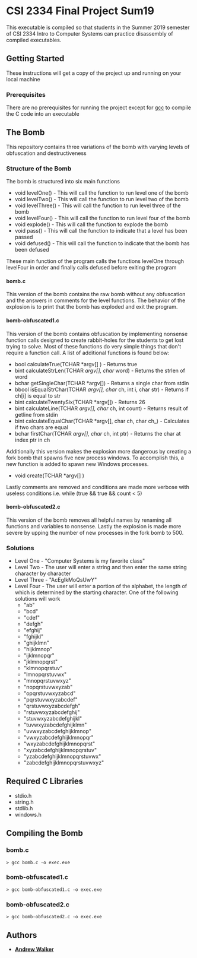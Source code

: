 # CSI 2334 Final Project Sum19

This executable is compiled so that students in the Summer 2019 semester of CSI 2334 Intro to Computer Systems can practice disassembly of compiled executables.

## Getting Started

These instructions will get a copy of the project up and running on your local machine

### Prerequisites

There are no prerequisites for running the project except for [gcc](https://gcc.gnu.org/) to compile the C code into an executable

## The Bomb

This repository contains three variations of the bomb with varying levels of obfuscation and destructiveness

### Structure of the Bomb

The bomb is structured into six main functions

* void levelOne() - This will call the function to run level one of the bomb
* void levelTwo() - This will call the function to run level two of the bomb
* void levelThree() - This will call the function to run level three of the bomb
* void levelFour() - This will call the function to run level four of the bomb
* void explode() - This will call the function to explode the bomb
* void pass() - This will call the function to indicate that a level has been passed
* void defused() - This will call the function to indicate that the bomb has been defused

These main function of the program calls the functions levelOne through levelFour in order and finally calls defused before exiting the program

#### bomb.c

This version of the bomb contains the raw bomb without any obfuscation and the answers in comments for the level functions. The behavior of the explosion is to print that the bomb has exploded and exit the program.

#### bomb-obfuscated1.c

This version of the bomb contains obfuscation by implementing nonsense function calls designed to create rabbit-holes for the students to get lost trying to solve. Most of these functions do very simple things that don't require a function call. A list of additional functions is found below:

* bool calculateTrue(TCHAR *argv[] ) - Returns true
* bint calculateStrLen(TCHAR *argv[], char* word) - Returns the strlen of word
* bchar getSingleChar(TCHAR *argv[]) - Returns a single char from stdin
* bbool isEqualStrChar(TCHAR *argv[], char* ch, int i, char str) - Returns if ch[i] is equal to str
* bint calculateTwentySix(TCHAR *argv[]) - Returns 26
* bint calculateLine(TCHAR *argv[], char* ch, int count) - Returns result of getline from stdin
* bint calculateEqualChar(TCHAR *argv[], char ch, char ch_) - Calculates if two chars are equal
* bchar firstChar(TCHAR *argv[], char* ch, int ptr) - Returns the char at index ptr in ch

Additionally this version makes the explosion more dangerous by creating a fork bomb that spawns five new process windows. To accomplish this, a new function is added to spawn new Windows processes.

* void create(TCHAR *argv[] )

Lastly comments are removed and conditions are made more verbose with useless conditions i.e. while (true && true && count < 5)

#### bomb-obfuscated2.c

This version of the bomb removes all helpful names by renaming all functions and variables to nonsense. Lastly the explosion is made more severe by upping the number of new processes in the fork bomb to 500.

### Solutions

* Level One - "Computer Systems is my favorite class"
* Level Two - The user will enter a string and then enter the same string character by character
* Level Three - "AcEgIkMoQsUwY"
* Level Four - The user will enter a portion of the alphabet, the length of which is determined by the starting character. One of the following solutions will work
    * "ab"
    * "bcd"
    * "cdef"
    * "defgh"
    * "efghij"
    * "fghijkl"
    * "ghijklmn"
    * "hijklmnop"
    * "ijklmnopqr"
    * "jklmnopqrst"
    * "klmnopqrstuv"
    * "lmnopqrstuvwx"
    * "mnopqrstuvwxyz"
    * "nopqrstuvwxyzab"
    * "opqrstuvwxyzabcd"
    * "pqrstuvwxyzabcdef"
    * "qrstuvwxyzabcdefgh"
    * "rstuvwxyzabcdefghij"
    * "stuvwxyzabcdefghijkl"
    * "tuvwxyzabcdefghijklmn"
    * "uvwxyzabcdefghijklmnop"
    * "vwxyzabcdefghijklmnopqr"
    * "wxyzabcdefghijklmnopqrst"
    * "xyzabcdefghijklmnopqrstuv"
    * "yzabcdefghijklmnopqrstuvwx"
    * "zabcdefghijklmnopqrstuvwxyz"

## Required C Libraries

* stdio.h
* string.h
* stdlib.h
* windows.h

## Compiling the Bomb

### bomb.c
```
> gcc bomb.c -o exec.exe
```

### bomb-obfuscated1.c
```
> gcc bomb-obfuscated1.c -o exec.exe
```

### bomb-obfuscated2.c
```
> gcc bomb-obfuscated2.c -o exec.exe
```

## Authors

* [**Andrew Walker**](https://github.com/walker76)
